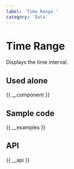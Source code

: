 ```yaml
---
label: 'Time Range '
category: 'Data'
---
```


# Time Range

Displays the time interval.

## Used alone

{{ __component }}

## Sample code

{{ __examples }}

## API

{{ __api }}
